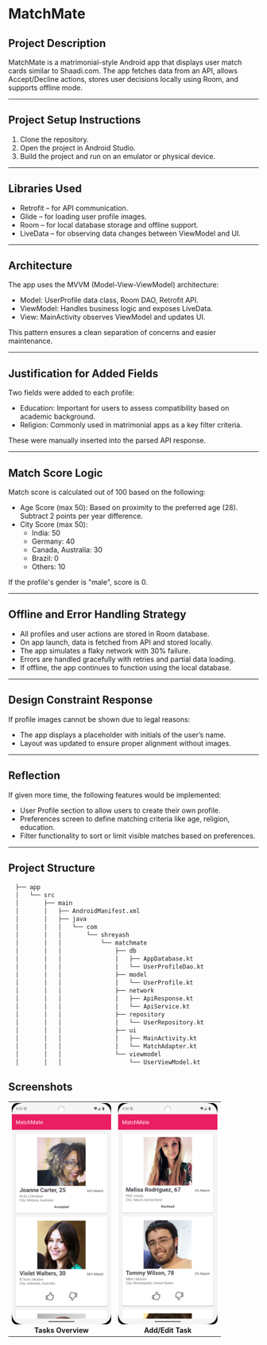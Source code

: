 # MatchMate

## Project Description

MatchMate is a matrimonial-style Android app that displays user match cards similar to Shaadi.com. The app fetches data from an API, allows Accept/Decline actions, stores user decisions locally using Room, and supports offline mode.

---

## Project Setup Instructions

1. Clone the repository.
2. Open the project in Android Studio.
3. Build the project and run on an emulator or physical device.

---

## Libraries Used

- Retrofit – for API communication.
- Glide – for loading user profile images.
- Room – for local database storage and offline support.
- LiveData – for observing data changes between ViewModel and UI.

---

## Architecture

The app uses the MVVM (Model-View-ViewModel) architecture:

- Model: UserProfile data class, Room DAO, Retrofit API.
- ViewModel: Handles business logic and exposes LiveData.
- View: MainActivity observes ViewModel and updates UI.

This pattern ensures a clean separation of concerns and easier maintenance.

---

## Justification for Added Fields

Two fields were added to each profile:

- Education: Important for users to assess compatibility based on academic background.
- Religion: Commonly used in matrimonial apps as a key filter criteria.

These were manually inserted into the parsed API response.

---

## Match Score Logic

Match score is calculated out of 100 based on the following:

- Age Score (max 50): Based on proximity to the preferred age (28). Subtract 2 points per year difference.
- City Score (max 50):
  - India: 50
  - Germany: 40
  - Canada, Australia: 30
  - Brazil: 0
  - Others: 10

If the profile's gender is "male", score is 0.

---

## Offline and Error Handling Strategy

- All profiles and user actions are stored in Room database.
- On app launch, data is fetched from API and stored locally.
- The app simulates a flaky network with 30% failure.
- Errors are handled gracefully with retries and partial data loading.
- If offline, the app continues to function using the local database.

---

## Design Constraint Response

If profile images cannot be shown due to legal reasons:

- The app displays a placeholder with initials of the user’s name.
- Layout was updated to ensure proper alignment without images.

---

## Reflection

If given more time, the following features would be implemented:

- User Profile section to allow users to create their own profile.
- Preferences screen to define matching criteria like age, religion, education.
- Filter functionality to sort or limit visible matches based on preferences.

---

## Project Structure
 
      ├── app
      │   └── src
      │       ├── main
      │       │   ├── AndroidManifest.xml
      │       │   ├── java
      │       │   │   └── com
      │       │   │       └── shreyash
      │       │   │           └── matchmate
      │       │   │               ├── db
      │       │   │               │   ├── AppDatabase.kt
      │       │   │               │   └── UserProfileDao.kt
      │       │   │               ├── model
      │       │   │               │   └── UserProfile.kt
      │       │   │               ├── network
      │       │   │               │   ├── ApiResponse.kt
      │       │   │               │   └── ApiService.kt
      │       │   │               ├── repository
      │       │   │               │   └── UserRepository.kt
      │       │   │               ├── ui
      │       │   │               │   ├── MainActivity.kt
      │       │   │               │   └── MatchAdapter.kt
      │       │   │               └── viewmodel
      │       │   │                   └── UserViewModel.kt



## Screenshots

<div align="center">
<table>
  <tr>
    <td align="center">
      <img src="https://github.com/shreyashp47/MatchMate/blob/main/ss/ss1.png" alt="Tasks Screen" width="200"/>
      <br><b>Tasks Overview</b>
    </td>
    <td align="center">
      <img src="https://github.com/shreyashp47/MatchMate/blob/main/ss/ss2.png" alt="Add Task" width="200"/>
      <br><b>Add/Edit Task</b>
    </td>
    
  </tr>
</table>
</div>
